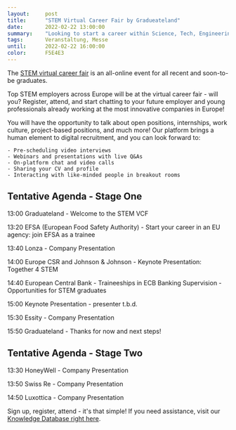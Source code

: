 ```yaml
---
layout:     post
title:      "STEM Virtual Career Fair by Gradueateland"
date:       2022-02-22 13:00:00
summary:    "Looking to start a career within Science, Tech, Engineering or Math? This is the virtual career fair for you! "
tags:       Veranstaltung, Messe
until:	    2022-02-22 16:00:00
color:      F5E4E3
---
```


The [STEM virtual career fair](https://graduateland.com/de/event/5564) is an all-online event for all recent and soon-to-be graduates.

Top STEM employers across Europe will be at the virtual career fair - will you? Register, attend, and start chatting to your future employer and young professionals already working at the most innovative companies in Europe! 

You will have the opportunity to talk about open positions, internships, work culture, project-based positions, and much more! Our platform brings a human element to digital recruitment, and you can look forward to:

    - Pre-scheduling video interviews 
    - Webinars and presentations with live Q&As 
    - On-platform chat and video calls 
    - Sharing your CV and profile
    - Interacting with like-minded people in breakout rooms

 

## Tentative Agenda - Stage One

13:00 Graduateland - Welcome to the STEM VCF

13:20 EFSA (European Food Safety Authority) - Start your career in an EU agency: join EFSA as a trainee

13:40 Lonza - Company Presentation

14:00 Europe CSR and Johnson & Johnson - Keynote Presentation: Together 4 STEM

14:40 European Central Bank - Traineeships in ECB Banking Supervision - Opportunities for STEM graduates

15:00 Keynote Presentation - presenter t.b.d.

15:30 Essity - Company Presentation

15:50 Graduateland - Thanks for now and next steps!


## Tentative Agenda - Stage Two

13:30 HoneyWell - Company Presentation

13:50 Swiss Re - Company Presentation

14:50 Luxottica - Company Presentation

Sign up, register, attend - it's that simple! If you need assistance, visit our [Knowledge Database right here](https://knowledge.graduateland.com/en_US/vcf).